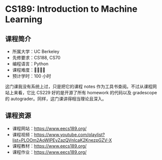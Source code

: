 # CS189: Introduction to Machine Learning

## 课程简介

- 所属大学：UC Berkeley
- 先修要求：CS188, CS70
- 编程语言：Python
- 课程难度：🌟🌟🌟🌟
- 预计学时：100 小时

这门课我没有系统上过，只是把它的课程 notes 作为工具书查阅。不过从课程网站上来看，它比 CS229 好的是开源了所有 homework 的代码以及 gradescope 的 autograder。同样，这门课讲得相当理论且深入。

## 课程资源

- 课程网站：<https://www.eecs189.org/>
- 课程视频：<https://www.youtube.com/playlist?list=PLOOm2AoWIPEyZazQVnIcaK2KnezpGZV-X>
- 课程教材：<https://www.eecs189.org/>
- 课程作业：<https://www.eecs189.org/>
